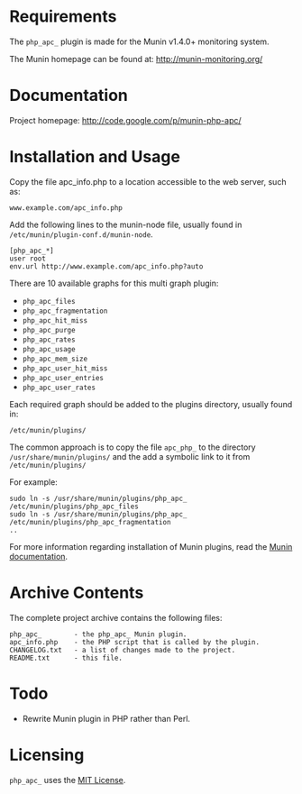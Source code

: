 # Requirements

The `php_apc_` plugin is made for the Munin v1.4.0+ monitoring system.

The Munin homepage can be found at: http://munin-monitoring.org/


# Documentation

Project homepage:  http://code.google.com/p/munin-php-apc/


# Installation and Usage

Copy the file apc_info.php to a location accessible to the web server, such as:

    www.example.com/apc_info.php
  
Add the following lines to the munin-node file, usually found in
`/etc/munin/plugin-conf.d/munin-node`.

    [php_apc_*]
    user root
    env.url http://www.example.com/apc_info.php?auto

There are 10 available graphs for this multi graph plugin:

  - `php_apc_files`
  - `php_apc_fragmentation`
  - `php_apc_hit_miss`
  - `php_apc_purge`
  - `php_apc_rates`
  - `php_apc_usage`
  - `php_apc_mem_size`
  - `php_apc_user_hit_miss`
  - `php_apc_user_entries`
  - `php_apc_user_rates`

Each required graph should be added to the plugins directory, usually found in:

    /etc/munin/plugins/

The common approach is to copy the file `apc_php_` to the directory `/usr/share/munin/plugins/`
and the add a symbolic link to it from `/etc/munin/plugins/`

For example:

    sudo ln -s /usr/share/munin/plugins/php_apc_ /etc/munin/plugins/php_apc_files
    sudo ln -s /usr/share/munin/plugins/php_apc_ /etc/munin/plugins/php_apc_fragmentation
    ..

For more information regarding installation of Munin plugins, read the
[Munin documentation][1].


# Archive Contents

  The complete project archive contains the following files:

    php_apc_        - the php_apc_ Munin plugin.
    apc_info.php    - the PHP script that is called by the plugin.
    CHANGELOG.txt   - a list of changes made to the project.
    README.txt      - this file.


# Todo

  - Rewrite Munin plugin in PHP rather than Perl.


# Licensing

`php_apc_` uses the [MIT License][2].


[1]: http://munin-monitoring.org/wiki/Documentation "Munin Documentation"
[2]: http://www.opensource.org/licenses/mit-license.php "MIT License"
